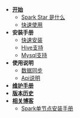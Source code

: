 - [**开始**](#/README)
    - [Spark Star 是什么](_homepage.md)
    - [快速使用](/zh-cn/start/快速使用.md)
- **安装手册**
    - [快速安装](/zh-cn/install/快速安装.md)
    - [Hive支持](/zh-cn/install/Hive支持.md)
    - [Mysql支持](/zh-cn/install/Mysql支持.md) 
- **使用说明**
    - [数据同步](/zh-cn/reference/数据同步.md)
    - [Api说明](/zh-cn/reference/Api说明.md)
- [**维护手册**](/zh-cn/contributing.md)
- [**版本历史**](/zh-cn/changelog.md)
- [**相关博客**](/zh-cn/blogs.md)
    - [Spark单节点安装手册](/zh-cn/blogs/Spark单节点安装手册.md)
